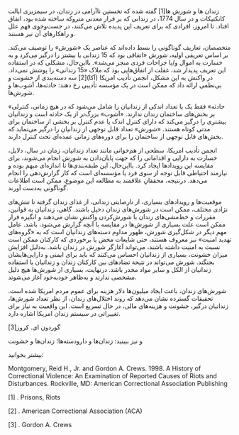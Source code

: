  زندان ها و شورش ها[1] گفته شده که تخستین ناآرامی در زندان، در سیمزبری ایالت کانکتیکات و در سال 1774، در زندانی که بر فراز معدنی متروکه ساخته شده بود، اتفاق افتاد. تا امروز، افرادی که برای تعریف این پدیده تلاش می‌کنند، در جست‌وجوی فهم علل و راهکارهای آن نیز هستند.

 متخصصان، تعاریف گوناگونی را بسط داده‌اند که عناصر یک «شورش» را توصیف می‌کند. بر اساس تعریفی اولیه، شورش «اتفاقی بود که 15 زندانی یا بیشتر را درگیر می‌کرد و به خسارت به اموال و/یا جراحات فردی منجر می‌شد». بااین‌حال، مشکلی که در استفاده این تعریف پدیدار شد، غفلت از اتفاق‌هایی بود که ملاک «15 زندانی» را پوشش نمی‌داد. در واکنش به این مشکل، انجمن تأدیب امریکا (آکا)[2] سه دسته‌بندی از خشونت و بی‌نظمی ارائه داد که ممکن است در یک مؤسسه تأدیبی رخ دهند: حادثه‌ها، آشوب‌ها و شورش‌ها.

«حادثه» فقط یک یا تعداد اندکی از زندانیان را شامل می‌شود که در هیچ زمانی، کنترلی بر بخش‌های ساختمان زندان ندارند. «آشوب» بزرگ‌تر از یک حادثه است و زندانیان بیشتری را درگیر می‌کند که دارای کنترل اندک یا عدم کنترل بر بخشی از ساختمان برای مدتی کوتاه هستند. «شورش» تعداد قابل توجهی از زندانیان را درگیر می‌نماید که بخش‌های قابل توجهی از ساختمان را برای دوره‌های زمانی عمده‌ای تحت کنترل دارند.

انجمن تأدیب امریکا، سطحی از هم‌خوانی مانند تعداد زندانیان، زمان در سال، دلایل، خسارت به دارایی و اقداماتی را که جهت پایان‌دادن به شورش انجام می‌شوند، برای مقایسه این رویدادها ایجاد کرد. بااین‌حال، این طبقه‌بندی‌ها تا اندازه‌ای مبهم بوده و نیازمند احتیاطی قابل توجه از سوی فرد یا مؤسسه‌ای است که کار گزارش‌دهی را انجام می‌دهد. درنتیجه، محققانِ علاقمند به مطالعه این موضوع، ممکن است اطلاعات گوناگونی به‌دست آورند.

موقعیت‌ها و رویدادهای بسیاری، از نارضایتی زندانی، از غذای زندان گرفته تا تنش‌های نژادی مختلف، ممکن است در شورش‌های زندان دخیل باشند. گاهی، زندانیان به قوانین، مقررات و خط‌مشی‌های زندان با شورش‌کردن واکنش نشان می‌دهند و انگیزه فرار ممکن است علت بسیاری از شورش‌ها در مقایسه با آنچه گزارش می‌شود، باشد. عامل مهم دیگر در شکل‌گیری شورش، ظهور مداوم دسته‌های زندانیان است که به «گروه‌های تهدید امنیت» نیز معروف هستند، حتی شایعات محض یا برخوردی که کارکنان ممکن است نسبت به امنیت داشته باشند، می‌تواند آغازگر شورش در زندان باشد. به‌دلیل افزایش میزان خشونت، بسیاری از زندانیان احساس می‌کنند که باید برای ایمنی و دارایی‌هایشان بجنگند. شورش می‌تواند در نتیجة تضادهای بین کارکنان زندان و زندانیان یا استفاده زندانیان از الکل و سایر مواد مخدر باشد. درنهایت، بسیاری از شورش‌ها هیچ دلیل مشخصی ندارند و به‌ظاهر خودبه‌خود آغاز می‌شوند.

شورش‌های زندان، باعث ایجاد میلیون‌ها دلار هزینه برای عموم مردم امریکا شده است. تحقیقات گسترده نشان می‌دهد که روند اختلال‌های زندان، از نظر تعداد شورش‌ها، زندانیان درگیر، خشونت و هزینه‌های مالی، در حال تسریع است. این واقعیت به نیاز برای تغییراتی در سیستم زندان امریکا اشاره دارد.

 گوردون ای. کروز[3]

  


و نیز ببینید: زندان‌ها و دارودسته‌ها؛ زندان‌ها و خشونت

  


بیشتر بخوانید:

  


Montgomery, Reid H., Jr. and Gordon A. Crews. 1998. A History of Correctional Violence: An Examination of Reported Causes of Riots and Disturbances. Rockville, MD: American Correctional Association Publishing

  


[1] . Prisons, Riots

[2] . American Correctional Association (ACA)

[3] . Gordon A. Crews

  


 

  


  


  


 